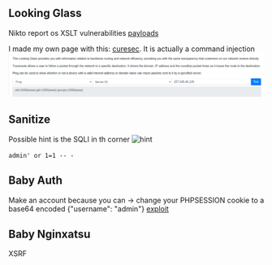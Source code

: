 


## Looking Glass

Nikto report os XSLT vulnerabilities
[payloads](https://github.com/swisskyrepo/PayloadsAllTheThings/tree/master/XSLT%20Injection)

I made my own page with this: [curesec](https://curesec.com/blog/article/blog/MoinMoin-198-XSS-175.html).
It is actually a command injection
![exploit-lg](Screenshots/looking-glass-exploit.png)


## Sanitize 
 
Possible hint is the SQLI in th corner
![hint](sanitize-hint-question-mark.png)

`admin' or 1=1 -- -`

## Baby Auth

Make an account because you can -> change your PHPSESSION cookie to a base64 encoded {"username": "admin"}
[exploit](Screenshots/baby-exploit.png)
 
## Baby Nginxatsu


XSRF
